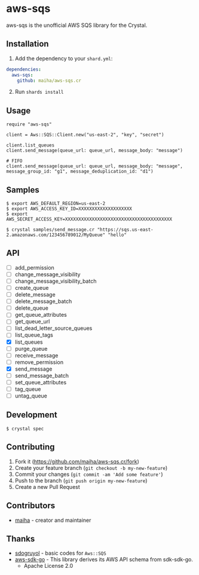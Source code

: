 # aws-sqs

aws-sqs is the unofficial AWS SQS library for the Crystal.

## Installation

1. Add the dependency to your `shard.yml`:

```yaml
dependencies:
  aws-sqs:
    github: maiha/aws-sqs.cr
```

2. Run `shards install`

## Usage

```crystal
require "aws-sqs"

client = Aws::SQS::Client.new("us-east-2", "key", "secret")

client.list_queues
client.send_message(queue_url: queue_url, message_body: "message")

# FIFO
client.send_message(queue_url: queue_url, message_body: "message", message_group_id: "g1", message_deduplication_id: "d1")
```

## Samples

```console
$ export AWS_DEFAULT_REGION=us-east-2
$ export AWS_ACCESS_KEY_ID=XXXXXXXXXXXXXXXXXXXX
$ export AWS_SECRET_ACCESS_KEY=XXXXXXXXXXXXXXXXXXXXXXXXXXXXXXXXXXXXXXXX

$ crystal samples/send_message.cr "https://sqs.us-east-2.amazonaws.com/123456789012/MyQueue" "hello"
```

## API

* [ ] add_permission
* [ ] change_message_visibility
* [ ] change_message_visibility_batch
* [ ] create_queue
* [ ] delete_message
* [ ] delete_message_batch
* [ ] delete_queue
* [ ] get_queue_attributes
* [ ] get_queue_url
* [ ] list_dead_letter_source_queues
* [ ] list_queue_tags
* [x] list_queues
* [ ] purge_queue
* [ ] receive_message
* [ ] remove_permission
* [x] send_message
* [ ] send_message_batch
* [ ] set_queue_attributes
* [ ] tag_queue
* [ ] untag_queue

## Development

```console
$ crystal spec
```

## Contributing

1. Fork it (<https://github.com/maiha/aws-sqs.cr/fork>)
2. Create your feature branch (`git checkout -b my-new-feature`)
3. Commit your changes (`git commit -am 'Add some feature'`)
4. Push to the branch (`git push origin my-new-feature`)
5. Create a new Pull Request

## Contributors

- [maiha](https://github.com/maiha) - creator and maintainer

## Thanks

- [sdogruyol](https://github.com/sdogruyol) - basic codes for `Aws::SQS`
- [aws-sdk-go](https://github.com/aws/aws-sdk-go) - This library derives its AWS API schema from sdk-sdk-go.
  - Apache License 2.0
